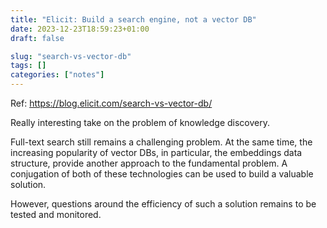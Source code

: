```yaml
---
title: "Elicit: Build a search engine, not a vector DB"
date: 2023-12-23T18:59:23+01:00
draft: false

slug: "search-vs-vector-db" 
tags: []
categories: ["notes"]
---
```


Ref: https://blog.elicit.com/search-vs-vector-db/

Really interesting take on the problem of knowledge discovery.

Full-text search still remains a challenging problem.
At the same time, the increasing popularity of vector DBs, in particular, the embeddings data structure, provide another approach to the fundamental problem. A conjugation of both of these technologies can be used to build a valuable solution. 

However, questions around the efficiency of such a solution remains to be tested and monitored.
